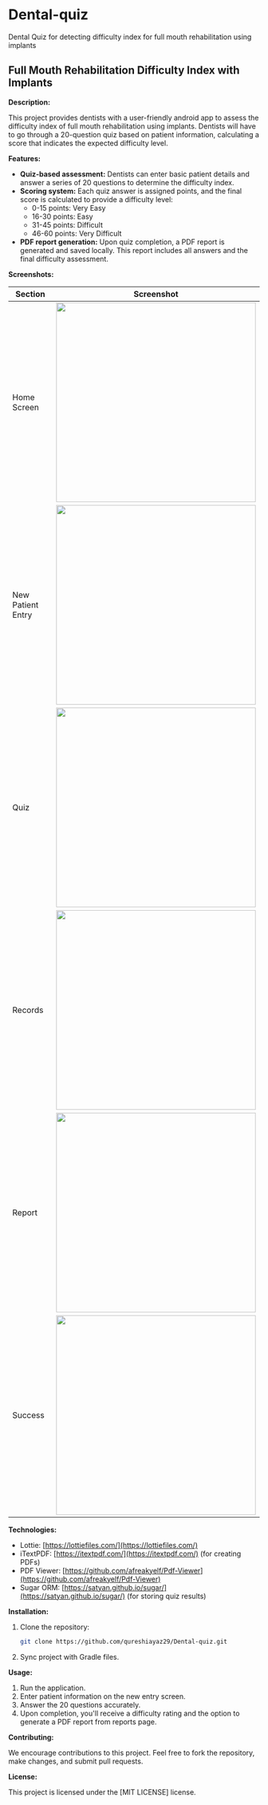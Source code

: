 # Dental-quiz
Dental Quiz for detecting difficulty index for full mouth rehabilitation using implants

## Full Mouth Rehabilitation Difficulty Index with Implants

**Description:**

This project provides dentists with a user-friendly android app to assess the difficulty index of full mouth rehabilitation using implants. Dentists will have to go through a 20-question quiz based on patient information, calculating a score that indicates the expected difficulty level.

**Features:**

* **Quiz-based assessment:** Dentists can enter basic patient details and answer a series of 20 questions to determine the difficulty index.
* **Scoring system:** Each quiz answer is assigned points, and the final score is calculated to provide a difficulty level:
    * 0-15 points: Very Easy
    * 16-30 points: Easy
    * 31-45 points: Difficult
    * 46-60 points: Very Difficult
* **PDF report generation:** Upon quiz completion, a PDF report is generated and saved locally. This report includes all answers and the final difficulty assessment.

**Screenshots:**

| Section        | Screenshot                                              |
|----------------|-------------------------------------------------------|
| Home Screen            | <img src="./screenshot/home.png" width="400"> |
| New Patient Entry      | <img src="./screenshot/new_entry.png" width="400"> |
| Quiz      | <img src="./screenshot/quiz.png" width="400"> |
| Records      | <img src="./screenshot/records.png" width="400"> |
| Report      | <img src="./screenshot/report.png" width="400"> |
| Success      | <img src="./screenshot/success.png" width="400"> |

**Technologies:**

* Lottie: [https://lottiefiles.com/](https://lottiefiles.com/)
* iTextPDF: [https://itextpdf.com/](https://itextpdf.com/) (for creating PDFs)
* PDF Viewer: [https://github.com/afreakyelf/Pdf-Viewer](https://github.com/afreakyelf/Pdf-Viewer)
* Sugar ORM: [https://satyan.github.io/sugar/](https://satyan.github.io/sugar/) (for storing quiz results)

**Installation:**

1. Clone the repository:

   ```bash
   git clone https://github.com/qureshiayaz29/Dental-quiz.git 
   ```

2. Sync project with Gradle files.

**Usage:**

1. Run the application.
2. Enter patient information on the new entry screen.
3. Answer the 20 questions accurately.
4. Upon completion, you'll receive a difficulty rating and the option to generate a PDF report from reports page.

**Contributing:**

We encourage contributions to this project. Feel free to fork the repository, make changes, and submit pull requests.

**License:**

This project is licensed under the [MIT LICENSE] license.
